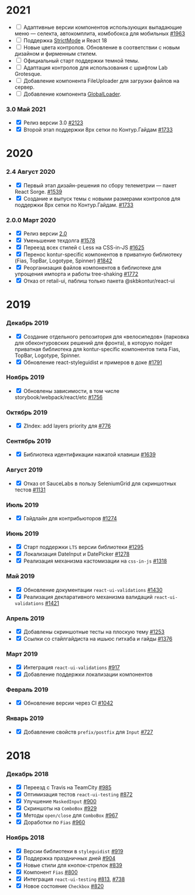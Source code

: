 # 2021

- <input type="checkbox" readonly/> Адаптивные версии компонентов использующих выпадающие меню — селекта, автокомплита, комбобокса для мобильных [#1963](https://github.com/skbkontur/retail-ui/issues/1963)
- <input type="checkbox" readonly/> Поддержка [StrictMode](https://reactjs.org/docs/strict-mode.html) и React 18
- <input type="checkbox" readonly/> Новые цвета контролов. Обновление в соответствии с новым дизайном и фирменным стилем.
- <input type="checkbox" readonly/> Официальный старт поддержки темной темы.
- <input type="checkbox" readonly/> Адаптация контролов для использования с шрифтом Lab Grotesque.
- <input type="checkbox" readonly/> Добавление компонента FileUploader для загрузки файлов на сервер.
- <input type="checkbox" readonly/> Добавление компонента [GlobalLoader](https://guides.kontur.ru/components/global-loader/).

### 3.0 Май 2021

- <input type="checkbox" readonly checked/> Релиз версии 3.0 [#2123](https://github.com/skbkontur/retail-ui/issues/2123)
- <input type="checkbox" readonly checked/> Второй этап поддержки 8px сетки по Контур.Гайдам [#1733](https://github.com/skbkontur/retail-ui/issues/1733)


# 2020


### 2.4 Август 2020

- <input type="checkbox" readonly checked/> Первый этап дизайн-решения по сбору телеметрии — пакет React Sorge. [#1539](https://github.com/skbkontur/retail-ui/issues/1539)
- <input type="checkbox" readonly checked/> Создание и выпуск темы с новыми размерами контролов для поддержки 8px сетки по Контур.Гайдам. [#1733](https://github.com/skbkontur/retail-ui/issues/1733)


### 2.0.0 Март 2020

- <input type="checkbox" readonly checked/> Релиз версии [2.0](https://github.com/skbkontur/retail-ui/blob/master/packages/react-ui/MIGRATION.md) 
- <input type="checkbox" readonly checked/> Уменьшение техдолга [#1578](https://github.com/skbkontur/retail-ui/issues/1578)
- <input type="checkbox" readonly checked/> Переезд всех стилей с Less на CSS-in-JS [#1625](https://github.com/skbkontur/retail-ui/issues/1625)
- <input type="checkbox" readonly checked/> Перенос kontur-specific компонентов в приватную библиотеку (Fias, TopBar, Logotype, Spinner) [#1842](https://github.com/skbkontur/retail-ui/issues/1842)
- <input type="checkbox" readonly checked/> Реорганизация файлов компонентов в библиотеке для упрощения импорта и работы tree-shaking [#1772](https://github.com/skbkontur/retail-ui/issues/1772)
- <input type="checkbox" readonly checked/> Отказ от retail-ui, паблиш только пакета @skbkontur/react-ui

# 2019

### Декабрь 2019

- <input type="checkbox" readonly checked/> Создание отдельного репозитория для «велосипедов» (парковка для обеконтуровских решений для фронта), в которую пойдет приватная библиотека для kontur-specific компонентов типа Fias, TopBar, Logotype, Spinner. 
- <input type="checkbox" readonly checked/> Обновление react-styleguidist и примеров в доке [#1791](https://github.com/skbkontur/retail-ui/issues/1791)

### Ноябрь 2019

- <input type="checkbox" readonly checked/> Обновлены зависимости, в том числе storybook/webpack/react/etc [#1756](https://github.com/skbkontur/retail-ui/pull/1756)

### Октябрь 2019

- <input type="checkbox" readonly checked/> ZIndex: add layers priority для [#776](https://github.com/skbkontur/retail-ui/issues/776)

### Сентябрь 2019

- <input type="checkbox" readonly checked/> Библиотека идентификации нажатой клавиши [#1639](https://github.com/skbkontur/retail-ui/pull/1639)

### Август 2019

- <input type="checkbox" readonly checked/> Отказ от SauceLabs в пользу SeleniumGrid для скриншотных тестов [#1131](https://github.com/skbkontur/retail-ui/issues/1131)

### Июль 2019

- <input type="checkbox" readonly checked/> Гайдлайн для контрибьюторов [#1274](https://github.com/skbkontur/retail-ui/pull/1274)

### Июнь 2019

- <input type="checkbox" readonly checked/> Старт поддержки `LTS` версии библиотеки [#1295](https://github.com/skbkontur/retail-ui/issues/1295) 
- <input type="checkbox" readonly checked/> Локализация DateInput и DatePicker [#1278](https://github.com/skbkontur/retail-ui/pull/1278)
- <input type="checkbox" readonly checked/> Реализация механизма кастомизации на `css-in-js` [#1318](https://github.com/skbkontur/retail-ui/issues/1318) 

### Май 2019

- <input type="checkbox" readonly checked/> Обновление документации `react-ui-validations` [#1430](https://github.com/skbkontur/retail-ui/pull/1430)
- <input type="checkbox" readonly checked/> Реализация декларативного механизма валидаций `react-ui-validations` [#1421](https://github.com/skbkontur/retail-ui/pull/1421)

### Апрель 2019

- <input type="checkbox" readonly checked/> Добавлены скриншотные тесты на плоскую тему [#1253](https://github.com/skbkontur/retail-ui/pull/1253)
- <input type="checkbox" readonly checked/> Ссылки со стайлгайдиста на ишьюс гитхаба и гайды  [#1376](https://github.com/skbkontur/retail-ui/pull/1376)

### Март 2019

- <input type="checkbox" readonly checked/> Интеграция `react-ui-validations` [#917](https://github.com/skbkontur/retail-ui/issues/917)
- <input type="checkbox" readonly checked/> Добавление поддержки локализации компонентов

### Февраль 2019

- <input type="checkbox" readonly checked/> Обновление версии через CI [#1042](https://github.com/skbkontur/retail-ui/issues/1042)

### Январь 2019

- <input type="checkbox" readonly checked/> Добавление свойств `prefix/postfix` для `Input` [#727](https://github.com/skbkontur/retail-ui/issues/727)

# 2018

### Декабрь 2018

- <input type="checkbox" readonly checked/> Переезд с Travis на TeamCity [#985](https://github.com/skbkontur/retail-ui/issues/985)
- <input type="checkbox" readonly checked/> Оптимизация тестов `react-ui-testing` [#872](https://github.com/skbkontur/retail-ui/issues/872)
- <input type="checkbox" readonly checked/> Улучшение `MaskedInput` [#900](https://github.com/skbkontur/retail-ui/pull/900)
- <input type="checkbox" readonly checked/> Скриншоты на `ComboBox` [#929](https://github.com/skbkontur/retail-ui/pull/929)
- <input type="checkbox" readonly checked/> Методы `open/close` для `ComboBox` [#967](https://github.com/skbkontur/retail-ui/pull/967)
- <input type="checkbox" readonly checked/> Доработки по `Fias` [#960](https://github.com/skbkontur/retail-ui/pull/960)

### Ноябрь 2018

- <input type="checkbox" readonly checked/> Версии библиотеки в `styleguidist` [#919](https://github.com/skbkontur/retail-ui/pull/919)
- <input type="checkbox" readonly checked/> Поддержка праздничных дней [#904](https://github.com/skbkontur/retail-ui/pull/904)
- <input type="checkbox" readonly checked/> Новые стили для кнопок-стрелок [#839](https://github.com/skbkontur/retail-ui/pull/839)
- <input type="checkbox" readonly checked/> Компонент `Fias` [#800](https://github.com/skbkontur/retail-ui/pull/800)
- <input type="checkbox" readonly checked/> Интеграция `react-ui-testing` [#813](https://github.com/skbkontur/retail-ui/pull/813), [#738](https://github.com/skbkontur/retail-ui/pull/738)
- <input type="checkbox" readonly checked/> Новое состояние `Checkbox` [#820](https://github.com/skbkontur/retail-ui/pull/820)
